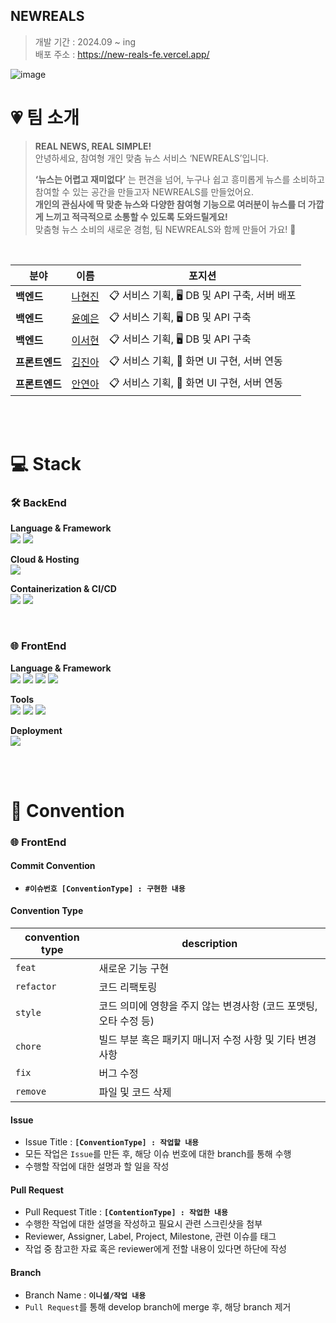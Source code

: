 ## NEWREALS
> 개발 기간 : 2024.09 ~ ing <br>
> 배포 주소 : https://new-reals-fe.vercel.app/

![image](https://github.com/user-attachments/assets/7b808f8d-c1c4-4270-b0ac-11905d817763)

# 💗 팀 소개


> **REAL NEWS, REAL SIMPLE!** <br>
> 안녕하세요, 참여형 개인 맞춤 뉴스 서비스 ‘NEWREALS’입니다. <br>
>
>
> **‘뉴스는 어렵고 재미없다’** 는 편견을 넘어, 누구나 쉽고 흥미롭게 뉴스를 소비하고 참여할 수 있는 공간을 만들고자 NEWREALS를 만들었어요. <br>
> **개인의 관심사에 딱 맞춘 뉴스와 다양한 참여형 기능으로 여러분이 뉴스를 더 가깝게 느끼고 적극적으로 소통할 수 있도록 도와드릴게요!**  <br>
> 맞춤형 뉴스 소비의 새로운 경험, 팀 NEWREALS와 함께 만들어 가요! 🥰 <br>

<br>

| **분야** | **이름** | **포지션** |
| --- | --- | --- |
| **백엔드** | [나현진](https://github.com/naaadang) | 📋 서비스 기획, 🖥️ DB 및 API 구축, 서버 배포 |
| **백엔드** | [윤예은](https://github.com/YunYeEun-124) | 📋 서비스 기획, 🖥️ DB 및 API 구축 |
| **백엔드**  | [이서현](https://github.com/seohyunn2) | 📋 서비스 기획, 🖥️ DB 및 API 구축 |
| **프론트엔드** | [김진아](https://github.com/jinaaaaaaaaaaaaa) | 📋 서비스 기획, 📱 화면 UI 구현, 서버 연동 |
| **프론트엔드** | [안연아](https://github.com/yeona813) | 📋 서비스 기획, 📱 화면 UI 구현, 서버 연동 |

<br><br>

# 💻 Stack

### 🛠️ BackEnd

**Language & Framework**  
<img src="https://img.shields.io/badge/Java-007396?style=flat&logo=Java&logoColor=white" />
<img src="https://img.shields.io/badge/Spring Boot-6DB33F?style=flat&logo=SpringBoot&logoColor=white" /> 

**Cloud & Hosting**  
<img src="https://img.shields.io/badge/AmazonEC2-FF9900?style=flat&logo=AmazonEC2&logoColor=white" /> 

**Containerization & CI/CD**  
<img src="https://img.shields.io/badge/Docker-2496ED?style=flat&logo=Docker&logoColor=white" /> 
<img src="https://img.shields.io/badge/GithubActions-2088FF?style=flat&logo=GithubActions&logoColor=white" />

<br>

### 🌐 FrontEnd
**Language & Framework**  
<img src="https://img.shields.io/badge/React-61DAFB?style=flat&logo=React&logoColor=white" />
<img src="https://img.shields.io/badge/TypeScript-3178C6?style=flat&logo=TypeScript&logoColor=white" />
<img src="https://img.shields.io/badge/Axios-5A29E4?style=flat&logo=Axios&logoColor=white" />
<img src="https://img.shields.io/badge/styledcomponents-DB7093?style=flat&logo=styled-components&logoColor=white" />

**Tools**  
<img src="https://img.shields.io/badge/Vite-646CFF?style=flat&logo=Vite&logoColor=white" />
<img src="https://img.shields.io/badge/Prettier-F7B93E?style=flat&logo=Prettier&logoColor=white" />
<img src="https://img.shields.io/badge/ESLint-4B32C3?style=flat&logo=ESLint&logoColor=white" />

**Deployment**  
<img src="https://img.shields.io/badge/vercel-000000?style=flat&logo=vercel&logoColor=white" />


<br><br>

# 📏 Convention
### 🌐 FrontEnd

#### Commit Convention
- **`#이슈번호 [ConventionType] : 구현한 내용`** <br>

#### Convention Type
| convention type | description |
| --- | --- |
| `feat` | 새로운 기능 구현 |
| `refactor` | 코드 리팩토링 |
| `style` | 코드 의미에 영향을 주지 않는 변경사항 (코드 포맷팅, 오타 수정 등) |
| `chore` | 빌드 부분 혹은 패키지 매니저 수정 사항 및 기타 변경사항 |
| `fix` | 버그 수정 |
| `remove` | 파일 및 코드 삭제 |

#### Issue
- Issue Title : **`[ConventionType] : 작업할 내용`**
- 모든 작업은 `Issue`를 만든 후, 해당 이슈 번호에 대한 branch를 통해 수행
- 수행할 작업에 대한 설명과 할 일을 작성

#### Pull Request
- Pull Request Title : **`[ContentionType] : 작업한 내용`**
- 수행한 작업에 대한 설명을 작성하고 필요시 관련 스크린샷을 첨부
- Reviewer, Assigner, Label, Project, Milestone, 관련 이슈를 태그
- 작업 중 참고한 자료 혹은 reviewer에게 전할 내용이 있다면 하단에 작성

#### Branch
- Branch Name : **`이니셜/작업 내용`**
- `Pull Request`를 통해 develop branch에 merge 후, 해당 branch 제거


<br><br>
